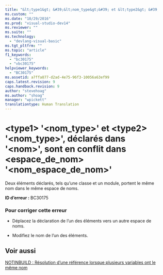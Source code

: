 ```yaml
---
title: "&lt;type1&gt; &#39;&lt;nom_type&gt;&#39; et &lt;type2&gt; &#39;&lt;nom_type&gt;&#39;, d&#233;clar&#233;s dans &#39;&lt;nom&gt;&#39;, sont en conflit dans &lt;espace_de_nom&gt; &#39;&lt;nom_espace_de_nom&gt;&#39; | Microsoft Docs"
ms.custom: ""
ms.date: "10/29/2016"
ms.prod: "visual-studio-dev14"
ms.reviewer: ""
ms.suite: ""
ms.technology: 
  - "devlang-visual-basic"
ms.tgt_pltfrm: ""
ms.topic: "article"
f1_keywords: 
  - "bc30175"
  - "vbc30175"
helpviewer_keywords: 
  - "BC30175"
ms.assetid: a7ffa877-d2ad-4e75-96f3-10056a63ef99
caps.latest.revision: 9
caps.handback.revision: 9
author: "stevehoag"
ms.author: "shoag"
manager: "wpickett"
translationtype: Human Translation
---
```

# &lt;type1&gt; &#39;&lt;nom_type&gt;&#39; et &lt;type2&gt; &#39;&lt;nom_type&gt;&#39;, d&#233;clar&#233;s dans &#39;&lt;nom&gt;&#39;, sont en conflit dans &lt;espace_de_nom&gt; &#39;&lt;nom_espace_de_nom&gt;&#39;
Deux éléments déclarés, tels qu’une classe et un module, portent le même nom dans le même espace de noms.  
  
 **ID d’erreur :** BC30175  
  
### Pour corriger cette erreur  
  
-   Déplacez la déclaration de l’un des éléments vers un autre espace de noms.  
  
-   Modifiez le nom de l’un des éléments.  
  
## Voir aussi  
 [NOTINBUILD : Résolution d’une référence lorsque plusieurs variables ont le même nom](http://msdn.microsoft.com/fr-fr/9601e39f-1911-44e1-ace5-3f6e090408b9)